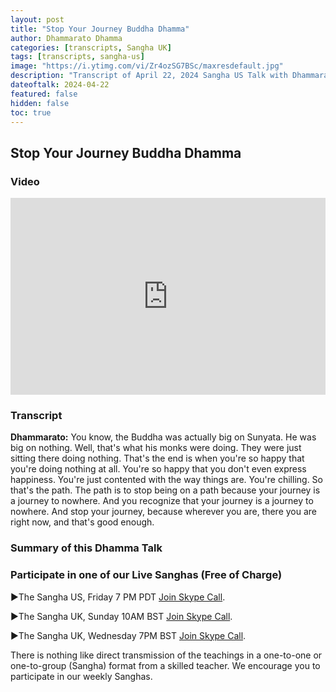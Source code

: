 ```yaml
---
layout: post
title: "Stop Your Journey Buddha Dhamma"
author: Dhammarato Dhamma
categories: [transcripts, Sangha UK]
tags: [transcripts, sangha-us]
image: "https://i.ytimg.com/vi/Zr4ozSG7BSc/maxresdefault.jpg"
description: "Transcript of April 22, 2024 Sangha US Talk with Dhammarato and Friends"
dateoftalk: 2024-04-22
featured: false
hidden: false
toc: true
---
```


## Stop Your Journey Buddha Dhamma

### Video


<p><iframe style="width:100%;" height="315" src="https://www.youtube.com/embed/Zr4ozSG7BSc?rel=0&amp;showinfo=0" frameborder="0" allowfullscreen></iframe></p>


### Transcript


**Dhammarato:** You know, the Buddha was actually big on Sunyata. He was big on nothing. Well, that's what his monks were doing. They were just sitting there doing nothing. That's the end is when you're so happy that you're doing nothing at all. You're so happy that you don't even express happiness. You're just contented with the way things are. You're chilling. So that's the path. The path is to stop being on a path because your journey is a journey to nowhere. And you recognize that your journey is a journey to nowhere. And stop your journey, because wherever you are, there you are right now, and that's good enough.


### Summary of this Dhamma Talk

### Participate in one of our Live Sanghas (Free of Charge)

<p>►The Sangha US, Friday 7 PM PDT <a href="https://join.skype.com/uyYzUwJ3e3TO">Join Skype Call</a>.</p>

<p>►The Sangha UK, Sunday 10AM BST <a href="https://join.skype.com/w6nFHnra6vdh">Join Skype Call</a>.</p>

<p>►The Sangha UK, Wednesday 7PM BST <a href="https://join.skype.com/w6nFHnra6vdh">Join Skype Call</a>.</p>

There is nothing like direct transmission of the teachings in a one-to-one or one-to-group (Sangha) format from a skilled teacher. We encourage you to participate in our weekly Sanghas.
